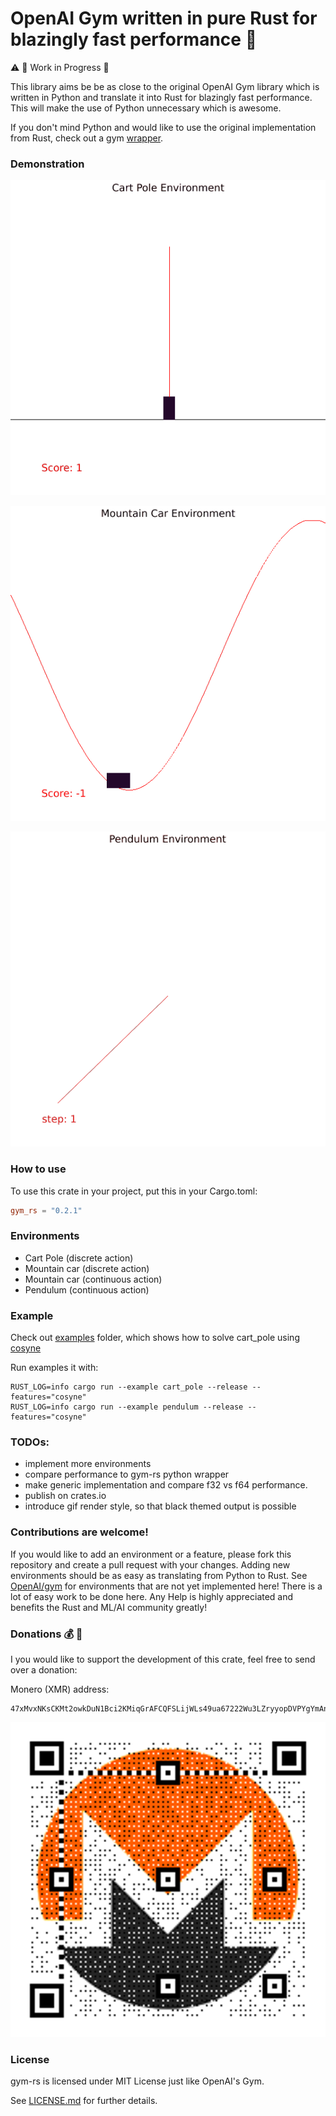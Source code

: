 # OpenAI Gym written in pure Rust for blazingly fast performance :rocket:

:warning: :construction: Work in Progress :construction:

This library aims be be as close to the original OpenAI Gym library which is written in Python
and translate it into Rust for blazingly fast performance.
This will make the use of Python unnecessary which is awesome.

If you don't mind Python and would like to use the original implementation from Rust,
 check out a gym [wrapper](https://github.com/MrRobb/gym-rs).

### Demonstration
![cart_pole](img/cart_pole_champion.gif)

![mountain_car](img/mountain_car_render.gif)

![pendulum](img/pendulum_champion.gif)

### How to use
To use this crate in your project, put this in your Cargo.toml:

```toml
gym_rs = "0.2.1"
```

### Environments
- Cart Pole (discrete action)
- Mountain car (discrete action)
- Mountain car (continuous action)
- Pendulum (continuous action)

### Example
Check out [examples](examples/) folder, which shows how to solve cart_pole using [cosyne](https://github.com/MathisWellmann/cosyne)

Run examples it with:
```
RUST_LOG=info cargo run --example cart_pole --release --features="cosyne"
RUST_LOG=info cargo run --example pendulum --release --features="cosyne"
```

### TODOs:
- implement more environments
- compare performance to gym-rs python wrapper
- make generic implementation and compare f32 vs f64 performance.
- publish on crates.io
- introduce gif render style, so that black themed output is possible

### Contributions are welcome!
If you would like to add an environment or a feature, please fork this repository and create a pull request 
with your changes. Adding new environments should be as easy as translating from Python to Rust. See 
[OpenAI/gym](https://github.com/openai/gym)
for environments that are not yet implemented here! There is a lot of easy work to be done here.
Any Help is highly appreciated and benefits the Rust and ML/AI community greatly!

### Donations :moneybag: :money_with_wings:
I you would like to support the development of this crate, feel free to send over a donation:

Monero (XMR) address:
```plain
47xMvxNKsCKMt2owkDuN1Bci2KMiqGrAFCQFSLijWLs49ua67222Wu3LZryyopDVPYgYmAnYkSZSz9ZW2buaDwdyKTWGwwb
```

![monero](img/monero_donations_qrcode.png)

### License
gym-rs is licensed under MIT License just like OpenAI's Gym.

See [LICENSE.md](https://github.com/MathisWellmann/gym-rs/blob/master/LICENSE.md) for further details.

